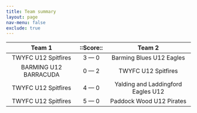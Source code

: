 ```yaml
---
title: Team summary
layout: page
nav-menu: false
exclude: true
---
```




|        Team 1         |  ::Score::  |               Team 2               |
|:---------------------:|:-----------:|:----------------------------------:|
|  TWYFC U12 Spitfires  | 3 &mdash; 0 |      Barming Blues U12 Eagles      |
| BARMING U12 BARRACUDA | 0 &mdash; 2 |        TWYFC U12 Spitfires         |
|  TWYFC U12 Spitfires  | 4 &mdash; 0 | Yalding and Laddingford Eagles U12 |
|  TWYFC U12 Spitfires  | 5 &mdash; 0 |      Paddock Wood U12 Pirates      |

 <br /><br /><br />